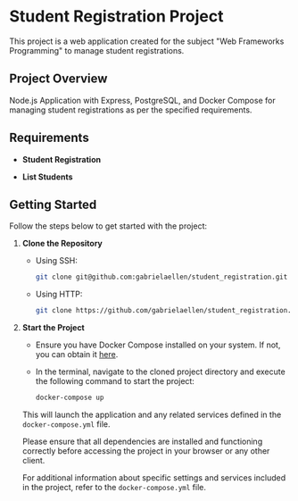 # Student Registration Project

This project is a web application created for the subject "Web Frameworks Programming" to manage student registrations.

## Project Overview

Node.js Application with Express, PostgreSQL, and Docker Compose for managing student registrations as per the specified requirements.

## Requirements

- **Student Registration** 

- **List Students** 

## Getting Started

Follow the steps below to get started with the project:

1. **Clone the Repository**

   - Using SSH:

     ```bash
     git clone git@github.com:gabrielaellen/student_registration.git
     ```

   - Using HTTP:

     ```bash
     git clone https://github.com/gabrielaellen/student_registration.git
     ```

2. **Start the Project**

   - Ensure you have Docker Compose installed on your system. If not, you can obtain it [here](https://docs.docker.com/compose/install/).

   - In the terminal, navigate to the cloned project directory and execute the following command to start the project:

     ```bash
     docker-compose up
     ```

   This will launch the application and any related services defined in the `docker-compose.yml` file.

   Please ensure that all dependencies are installed and functioning correctly before accessing the project in your browser or any other client.

   For additional information about specific settings and services included in the project, refer to the `docker-compose.yml` file.
